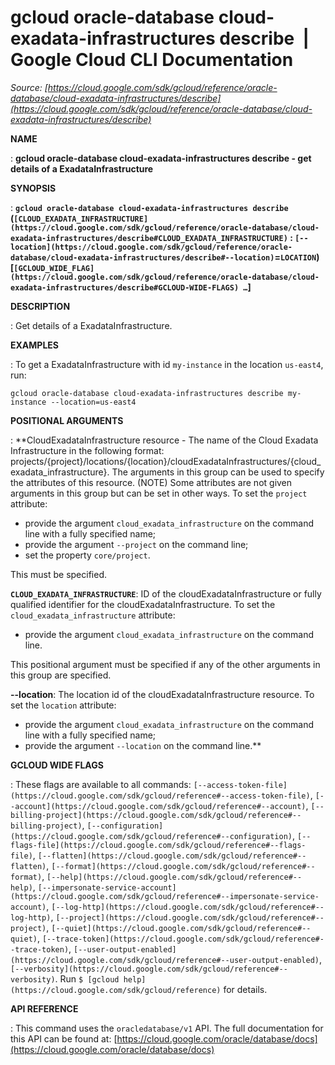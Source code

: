 # gcloud oracle-database cloud-exadata-infrastructures describe  |  Google Cloud CLI Documentation

*Source: [https://cloud.google.com/sdk/gcloud/reference/oracle-database/cloud-exadata-infrastructures/describe](https://cloud.google.com/sdk/gcloud/reference/oracle-database/cloud-exadata-infrastructures/describe)*

**NAME**

: **gcloud oracle-database cloud-exadata-infrastructures describe - get details of a ExadataInfrastructure**

**SYNOPSIS**

: **`gcloud oracle-database cloud-exadata-infrastructures describe` (`[CLOUD_EXADATA_INFRASTRUCTURE](https://cloud.google.com/sdk/gcloud/reference/oracle-database/cloud-exadata-infrastructures/describe#CLOUD_EXADATA_INFRASTRUCTURE)` : `[--location](https://cloud.google.com/sdk/gcloud/reference/oracle-database/cloud-exadata-infrastructures/describe#--location)`=`LOCATION`) [`[GCLOUD_WIDE_FLAG](https://cloud.google.com/sdk/gcloud/reference/oracle-database/cloud-exadata-infrastructures/describe#GCLOUD-WIDE-FLAGS) …`]**

**DESCRIPTION**

: Get details of a ExadataInfrastructure.

**EXAMPLES**

: To get a ExadataInfrastructure with id `my-instance` in the location
`us-east4`, run:

```
gcloud oracle-database cloud-exadata-infrastructures describe my-instance --location=us-east4
```

**POSITIONAL ARGUMENTS**

: **CloudExadataInfrastructure resource - The name of the Cloud Exadata
Infrastructure in the following format:
projects/{project}/locations/{location}/cloudExadataInfrastructures/{cloud_exadata_infrastructure}.
The arguments in this group can be used to specify the attributes of this
resource. (NOTE) Some attributes are not given arguments in this group but can
be set in other ways.
To set the `project` attribute:

- provide the argument `cloud_exadata_infrastructure` on the command
line with a fully specified name;
- provide the argument `--project` on the command line;
- set the property `core/project`.

This must be specified.

**`CLOUD_EXADATA_INFRASTRUCTURE`**:
ID of the cloudExadataInfrastructure or fully qualified identifier for the
cloudExadataInfrastructure.
To set the `cloud_exadata_infrastructure` attribute:

- provide the argument `cloud_exadata_infrastructure` on the command
line.

This positional argument must be specified if any of the other arguments in this
group are specified.

**--location**:
The location id of the cloudExadataInfrastructure resource.
To set the `location` attribute:

- provide the argument `cloud_exadata_infrastructure` on the command
line with a fully specified name;
- provide the argument `--location` on the command line.**

**GCLOUD WIDE FLAGS**

: These flags are available to all commands: `[--access-token-file](https://cloud.google.com/sdk/gcloud/reference#--access-token-file)`,
`[--account](https://cloud.google.com/sdk/gcloud/reference#--account)`, `[--billing-project](https://cloud.google.com/sdk/gcloud/reference#--billing-project)`,
`[--configuration](https://cloud.google.com/sdk/gcloud/reference#--configuration)`,
`[--flags-file](https://cloud.google.com/sdk/gcloud/reference#--flags-file)`,
`[--flatten](https://cloud.google.com/sdk/gcloud/reference#--flatten)`, `[--format](https://cloud.google.com/sdk/gcloud/reference#--format)`, `[--help](https://cloud.google.com/sdk/gcloud/reference#--help)`, `[--impersonate-service-account](https://cloud.google.com/sdk/gcloud/reference#--impersonate-service-account)`,
`[--log-http](https://cloud.google.com/sdk/gcloud/reference#--log-http)`,
`[--project](https://cloud.google.com/sdk/gcloud/reference#--project)`, `[--quiet](https://cloud.google.com/sdk/gcloud/reference#--quiet)`, `[--trace-token](https://cloud.google.com/sdk/gcloud/reference#--trace-token)`, `[--user-output-enabled](https://cloud.google.com/sdk/gcloud/reference#--user-output-enabled)`,
`[--verbosity](https://cloud.google.com/sdk/gcloud/reference#--verbosity)`.
Run `$ [gcloud help](https://cloud.google.com/sdk/gcloud/reference)` for details.

**API REFERENCE**

: This command uses the `oracledatabase/v1` API. The full documentation
for this API can be found at: [https://cloud.google.com/oracle/database/docs](https://cloud.google.com/oracle/database/docs)